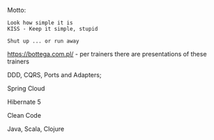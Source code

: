 Motto: 
```
Look how simple it is
KISS - Keep it simple, stupid

Shut up ... or run away
```

https://bottega.com.pl/ - per trainers there are presentations of these trainers


DDD, CQRS, Ports and Adapters;

 Spring Cloud 
 
 Hibernate 5
 
Clean Code

Java, Scala, Clojure

